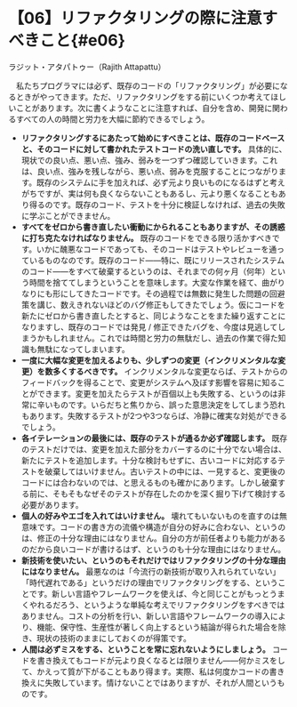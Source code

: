 # 【06】リファクタリングの際に注意すべきこと{#e06}

<div class="author">ラジット・アタパトゥー（Rajith Attapattu）</div>

　私たちプログラマには必ず、既存のコードの「リファクタリング」が必要になるときがやってきます。ただ、リファクタリングをする前にいくつか考えてほしいことがあります。次に書くようなことに注意すれば、自分を含め、開発に関わるすべての人の時間と労力を大幅に節約できるでしょう。

* **リファクタリングするにあたって始めにすべきことは、既存のコードベースと、そのコードに対して書かれたテストコードの洗い直しです。** 具体的に、現状での良い点、悪い点、強み、弱みを一つずつ確認していきます。これは、良い点、強みを残しながら、悪い点、弱みを克服することにつながります。既存のシステムに手を加えれば、必ず元より良いものになるはずと考えがちですが、実は何も良くならないこともあるし、元より悪くなることもあり得るのです。既存のコード、テストを十分に検証しなければ、過去の失敗に学ぶことができません。
* **すべてをゼロから書き直したい衝動にかられることもありますが、その誘惑に打ち克たなければなりません。** 既存のコードをできる限り活かすべきです。いかに醜悪なコードであっても、そのコードはテストやレビューを通っているものなのです。既存のコード――特に、既にリリースされたシステムのコード――をすべて破棄するというのは、それまでの何ヶ月（何年）という時間を捨ててしまうということを意味します。大変な作業を経て、曲がりなりにも形にしてきたコードです。その過程では無数に発生した問題の回避策を講じ、数えきれないほどのバグ修正もしてきたでしょう。仮にコードを新たにゼロから書き直したとすると、同じようなことをまた繰り返すことになりますし、既存のコードでは発見 / 修正できたバグを、今度は見逃してしまうかもしれません。これでは時間と労力の無駄だし、過去の作業で得た知識も無駄になってしまいます。
* **一度に大幅な変更を加えるよりも、少しずつの変更（インクリメンタルな変更）を数多くするべきです。** インクリメンタルな変更ならば、テストからのフィードバックを得ることで、変更がシステムへ及ぼす影響を容易に知ることができます。変更を加えたらテストが百個以上も失敗する、というのは非常に辛いものです。いらだちと焦りから、誤った意思決定をしてしまう恐れもあります。失敗するテストが2つや3つならば、冷静に確実な対処ができるでしょう。
* **各イテレーションの最後には、既存のテストが通るか必ず確認します。** 既存のテストだけでは、変更を加えた部分をカバーするのに十分でない場合は、新たにテストを追加します。十分な検討もせずに、古いコードに対応するテストを破棄してはいけません。古いテストの中には、一見すると、変更後のコードには合わないのでは、と思えるものも確かにあります。しかし破棄する前に、そもそもなぜそのテストが存在したのかを深く掘り下げて検討する必要があります。
* **個人の好みやエゴを入れてはいけません。** 壊れてもいないものを直すのは無意味です。コードの書き方の流儀や構造が自分の好みに合わない、というのは、修正の十分な理由にはなりません。自分の方が前任者よりも能力があるのだから良いコードが書けるはず、というのも十分な理由にはなりません。
* **新技術を使いたい、というのもそれだけではリファクタリングの十分な理由にはなりません。** 最悪なのは「今流行の新技術が取り入れられていない」「時代遅れである」というだけの理由でリファクタリングをする、ということです。新しい言語やフレームワークを使えば、今と同じことがもっとうまくやれるだろう、というような単純な考えでリファクタリングをすべきではありません。コストの分析を行い、新しい言語やフレームワークの導入により、機能、保守性、生産性が著しく向上するという結論が得られた場合を除き、現状の技術のままにしておくのが得策です。
* **人間は必ずミスをする、ということを常に忘れないようにしましょう。** コードを書き換えてもコードが元より良くなるとは限りません――何かミスをして、かえって質が下がることもあり得ます。実際、私は何度かコードの書き換えに失敗しています。情けないことではありますが、それが人間というものです。
